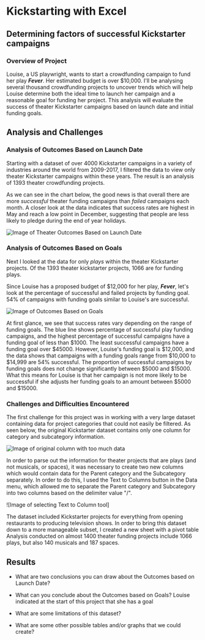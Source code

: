 # Kickstarting with Excel

## Determining factors of successful Kickstarter campaigns

### Overview of Project
Louise, a US playwright, wants to start a crowdfunding campaign to fund her play ***Fever***. Her estimated budget is over $10,000. I'll be analysing several thousand crowdfunding projects to uncover trends which will help Louise determine both the ideal time to launch her campaign and a reasonable goal for funding her project. This analysis will evaluate the success of theater Kickstarter campaigns based on launch date and initial funding goals.

## Analysis and Challenges

### Analysis of Outcomes Based on Launch Date
Starting with a dataset of over 4000 Kickstarter campaigns in a variety of industries around the world from 2009-2017, I filtered the data to view only theater Kickstarter campaigns within these years. The result is an analysis of 1393 theater crowdfunding projects.

As we can see in the chart below, the good news is that overall there are more *successful* theater funding campaigns than *failed* campaigns each month. A closer look at the data indicates that success rates are highest in May and reach a low point in December, suggesting that people are less likely to pledge during the end of year holidays. 

![Image of Theater Outcomes Based on Launch Date](https://github.com/EBolinVA/kickstarter-analysis/blob/main/Theater_Outcomes_vs_Launch.png)

### Analysis of Outcomes Based on Goals
Next I looked at the data for only *plays* within the theater Kickstarter projects. Of the 1393 theater kickstarter projects, 1066 are for funding plays. 

Since Louise has a proposed budget of $12,000 for her play, ***Fever***, let's look at the percentage of successful and failed projects by funding goal. 54% of campaigns with funding goals similar to Louise's are successful. 

![Image of Outcomes Based on Goals](https://github.com/EBolinVA/kickstarter-analysis/blob/main/Outcomes_vs_Goals.png)

At first glance, we see that success rates vary depending on the range of funding goals. The blue line shows percentage of successful play funding campaigns, and the highest percentage of successful campaigns have a funding goal of less than $1000. The least successful campaigns have a funding goal over $45000. However, Louise's funding goal is $12,000, and the data shows that campaigns with a funding goals range from $10,000 to $14,999 are 54% successful. The proportion of successful campaigns by funding goals does not change significantly between $5000 and $15000. What this means for Louise is that her campaign is not more likely to be successful if she adjusts her funding goals to an amount between $5000 and $15000. 

### Challenges and Difficulties Encountered
The first challenge for this project was in working with a very large dataset containing data for project categories that could not easily be filtered. As seen below, the original Kickstarter dataset contains only one column for category and subcategory information. 

![Image of original column with too much data](https://github.com/EBolinVA/kickstarter-analysis/blob/main/Category%20and%20Subcategory%20column.png)

In order to parse out the information for theater projects that are plays (and not musicals, or spaces), it was necessary to create two new columns which would contain data for the Parent category and the Subcategory separately. In order to do this, I used the Text to Columns button in the Data menu, which allowed me to separate the Parent category and Subcategory into two columns based on the delimiter value "/". 

![Image of selecting Text to Column tool]



The dataset included Kickstarter projects for everything from opening restaurants to producing television shows. In order to bring this dataset down to a more manageable subset, I created a new sheet with a pivot table Analysis conducted on almost 1400 theater funding projects include 1066 plays, but also 140 musicals and 187 spaces.   

## Results

- What are two conclusions you can draw about the Outcomes based on Launch Date?

- What can you conclude about the Outcomes based on Goals?
Louise indicated at the start of this project that she has a goal 

- What are some limitations of this dataset?

- What are some other possible tables and/or graphs that we could create?
